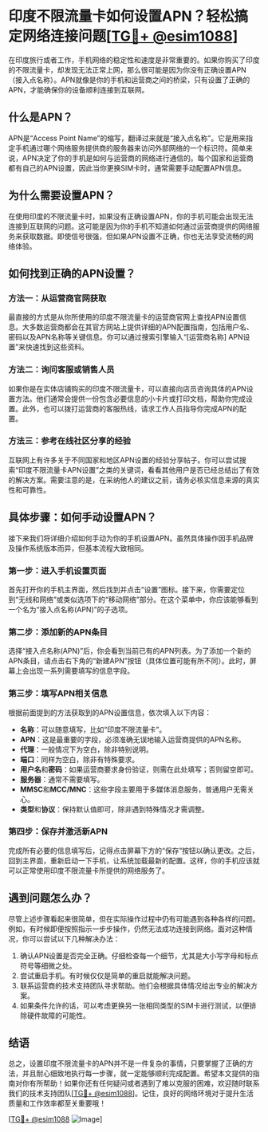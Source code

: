 # 印度不限流量卡如何设置APN？轻松搞定网络连接问题[[TG💪+ @esim1088](https://t.me/s/esim1088)]

在印度旅行或者工作，手机网络的稳定性和速度是非常重要的。如果你购买了印度的不限流量卡，却发现无法正常上网，那么很可能是因为你没有正确设置APN（接入点名称）。APN就像是你的手机和运营商之间的桥梁，只有设置了正确的APN，才能确保你的设备顺利连接到互联网。

## 什么是APN？

APN是“Access Point Name”的缩写，翻译过来就是“接入点名称”。它是用来指定手机通过哪个网络服务提供商的服务器来访问外部网络的一个标识符。简单来说，APN决定了你的手机是如何与运营商的网络进行通信的。每个国家和运营商都有自己的APN设置，因此当你更换SIM卡时，通常需要手动配置APN信息。

## 为什么需要设置APN？

在使用印度的不限流量卡时，如果没有正确设置APN，你的手机可能会出现无法连接到互联网的问题。这可能是因为你的手机不知道如何通过运营商提供的网络服务来获取数据。即使信号很强，但如果APN设置不正确，你也无法享受流畅的网络体验。

## 如何找到正确的APN设置？

### 方法一：从运营商官网获取

最直接的方式是从你所使用的印度不限流量卡的运营商官网上查找APN设置信息。大多数运营商都会在其官方网站上提供详细的APN配置指南，包括用户名、密码以及APN名称等关键信息。你可以通过搜索引擎输入“[运营商名称] APN设置”来快速找到这些资料。

### 方法二：询问客服或销售人员

如果你是在实体店铺购买的印度不限流量卡，可以直接向店员咨询具体的APN设置方法。他们通常会提供一份包含必要信息的小卡片或打印文档，帮助你完成设置。此外，也可以拨打运营商的客服热线，请求工作人员指导你完成APN的配置。

### 方法三：参考在线社区分享的经验

互联网上有许多关于不同国家和地区APN设置的经验分享帖子。你可以尝试搜索“印度不限流量卡APN设置”之类的关键词，看看其他用户是否已经总结出了有效的解决方案。需要注意的是，在采纳他人的建议之前，请务必核实信息来源的真实性和可靠性。

## 具体步骤：如何手动设置APN？

接下来我们将详细介绍如何手动为你的手机设置APN。虽然具体操作因手机品牌及操作系统版本而异，但基本流程大致相同。

### 第一步：进入手机设置页面

首先打开你的手机主界面，然后找到并点击“设置”图标。接下来，你需要定位到“无线和网络”或类似选项下的“移动网络”部分。在这个菜单中，你应该能够看到一个名为“接入点名称(APN)”的子选项。

### 第二步：添加新的APN条目

选择“接入点名称(APN)”后，你会看到当前已有的APN列表。为了添加一个新的APN条目，请点击右下角的“新建APN”按钮（具体位置可能有所不同）。此时，屏幕上会出现一系列需要填写的信息字段。

### 第三步：填写APN相关信息

根据前面提到的方法获取到的APN设置信息，依次填入以下内容：

- **名称**：可以随意填写，比如“印度不限流量卡”。
- **APN**：这是最重要的字段，必须准确无误地输入运营商提供的APN名称。
- **代理**：一般情况下为空白，除非特别说明。
- **端口**：同样为空白，除非有特殊要求。
- **用户名**和**密码**：如果运营商要求身份验证，则需在此处填写；否则留空即可。
- **服务器**：通常不需要填写。
- **MMSC**和**MCC/MNC**：这些字段主要用于多媒体消息服务，普通用户无需关心。
- **类型**和**协议**：保持默认值即可，除非遇到特殊情况才需调整。

### 第四步：保存并激活新APN

完成所有必要的信息填写后，记得点击屏幕下方的“保存”按钮以确认更改。之后，回到主界面，重新启动一下手机，让系统加载最新的配置。这样，你的手机应该就可以正常使用印度不限流量卡所提供的网络服务了。

## 遇到问题怎么办？

尽管上述步骤看起来很简单，但在实际操作过程中仍有可能遇到各种各样的问题。例如，有时候即便按照指示一步步操作，仍然无法成功连接到网络。面对这种情况，你可以尝试以下几种解决办法：

1. 确认APN设置是否完全正确。仔细检查每一个细节，尤其是大小写字母和标点符号等细微之处。
2. 尝试重启手机。有时候仅仅是简单的重启就能解决问题。
3. 联系运营商的技术支持团队寻求帮助。他们会根据具体情况给出专业的解决方案。
4. 如果条件允许的话，可以考虑更换另一张相同类型的SIM卡进行测试，以便排除硬件故障的可能性。

## 结语

总之，设置印度不限流量卡的APN并不是一件复杂的事情，只要掌握了正确的方法，并且耐心细致地执行每一步骤，就一定能够顺利完成配置。希望本文提供的指南对你有所帮助！如果你还有任何疑问或者遇到了难以克服的困难，欢迎随时联系我们的技术支持团队[[TG💪+ @esim1088](https://t.me/s/esim1088)]。记住，良好的网络环境对于提升生活质量和工作效率都至关重要哦！

[[TG💪+ @esim1088](https://t.me/s/esim1088) ![Image](https://i.postimg.cc/4NQfJmqS/Snipaste-2025-05-13-00-14-12.png)]
